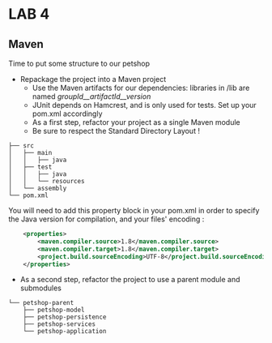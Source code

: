 <div class="pb"></div>

# LAB 4

## Maven

Time to put some structure to our petshop

- Repackage the project into a Maven project
  - Use the Maven artifacts for our dependencies: libraries in /lib are named *groupId__artifactId__version*
  - JUnit depends on Hamcrest, and is only used for tests. Set up your pom.xml accordingly
  - As a first step, refactor your project as a single Maven module
  - Be sure to respect the Standard Directory Layout ! 

```
├── src
│   ├── main          
│   │   ├── java	    
│   ├── test          
│   │   ├── java	    
│   │   └── resources 
│   └── assembly	    
└── pom.xml
```


You will need to add this property block in your pom.xml in order to specify the Java version for compilation, and your files' encoding :

```xml
    <properties>
        <maven.compiler.source>1.8</maven.compiler.source>
        <maven.compiler.target>1.8</maven.compiler.target>
        <project.build.sourceEncoding>UTF-8</project.build.sourceEncoding>
    </properties>
```

- As a second step, refactor the project to use a parent module and submodules

```
└── petshop-parent
    ├── petshop-model
    ├── petshop-persistence
    ├── petshop-services
    └── petshop-application
```
